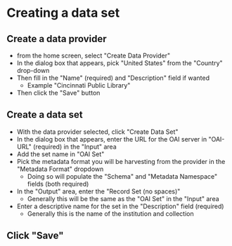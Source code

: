 

# Creating a data set


## Create a data provider

-   from the home screen, select "Create Data Provider"
-   In the dialog box that appears, pick "United States" from the "Country" drop-down
-   Then fill in the "Name" (required) and "Description" field if wanted
    -   Example "Cincinnati Public Library"
-   Then click the "Save" button


## Create a data set

-   With the data provider selected, click "Create Data Set"
-   In the dialog box that appears, enter the URL for the OAI server in "OAI-URL" (required) in the "Input" area
-   Add the set name in "OAI Set"
-   Pick the metadata format you will be harvesting from the provider in the "Metadata Format" dropdown
    -   Doing so will populate the "Schema" and "Metadata Namespace" fields (both required)
-   In the "Output" area, enter the "Record Set (no spaces)"
    -   Generally this will be the same as the "OAI Set" in the "Input" area
-   Enter a descriptive name for the set in the "Description" field (required)
    -   Generally this is the name of the institution and collection


## Click "Save"

